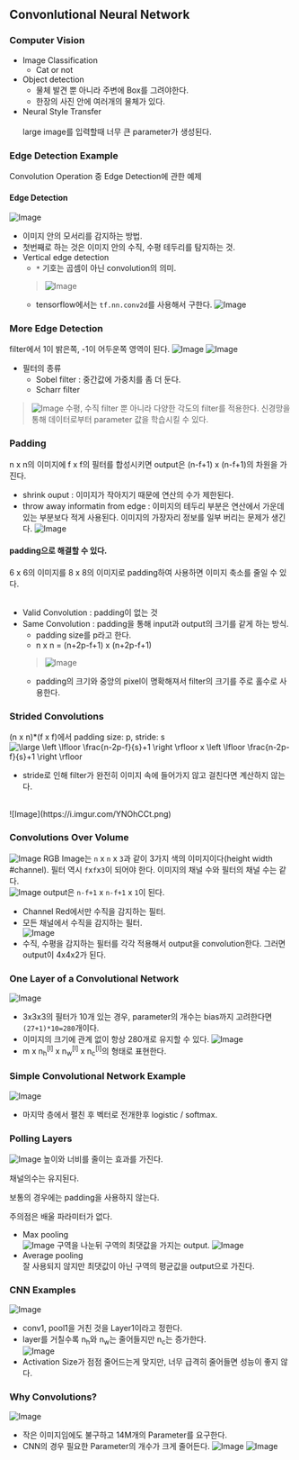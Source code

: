 ## Convonlutional Neural Network

### Computer Vision

- Image Classification
    - Cat or not
- Object detection
    - 물체 발견 뿐 아니라 주변에 Box를 그려야한다.
    - 한장의 사진 안에 여러개의 물체가 있다.
- Neural Style Transfer
</br></br>
large image를 입력할때 너무 큰 parameter가 생성된다.

### Edge Detection Example

Convolution Operation 중 Edge Detection에 관한 예제
#### Edge Detection
![Image](https://i.imgur.com/mHNBufc.png)
- 이미지 안의 모서리를 감지하는 방법.
- 첫번째로 하는 것은 이미지 안의 수직, 수평 테두리를 탐지하는 것.
- Vertical edge detection
    - `*` 기호는 곱셈이 아닌 convolution의 의미.</br>
    > ![Image](https://i.imgur.com/Pmen3y5.png)
    - tensorflow에서는 `tf.nn.conv2d`를 사용해서 구한다.
![Image](https://i.imgur.com/qLdOdSa.png)

### More Edge Detection
filter에서 1이 밝은쪽, -1이 어두운쪽 영역이 된다.
![Image](https://i.imgur.com/uotfIcK.png)
![Image](https://i.imgur.com/wOEY87s.png)
- 필터의 종류
    - Sobel filter : 중간값에 가중치를 좀 더 둔다.
    - Scharr filter
> ![Image](https://i.imgur.com/KXxubfw.png)
> 수평, 수직 filter 뿐 아니라 다양한 각도의 filter를 적용한다.
> 신경망을 통해 데이터로부터 parameter 값을 학습시킬 수 있다.

### Padding
n x n의 이미지에 f x f의 필터를 합성시키면 output은 (n-f+1) x (n-f+1)의 차원을 가진다.
- shrink ouput : 이미지가 작아지기 때문에 연산의 수가 제한된다.
- throw away informatin from edge : 이미지의 테두리 부분은 연산에서 가운데 있는 부분보다 적게 사용된다. 이미지의 가장자리 정보를 일부 버리는 문제가 생긴다.
![Image](https://i.imgur.com/AN415kg.png)
#### padding으로 해결할 수 있다.
6 x 6의 이미지를 8 x 8의 이미지로 padding하여 사용하면 이미지 축소를 줄일 수 있다.
</br></br>
- Valid Convolution : padding이 없는 것
- Same Convolution : padding을 통해 input과 output의 크기를 같게 하는 방식.
    - padding size를 p라고 한다.
    - n x n = (n+2p-f+1) x (n+2p-f+1)
    >![Image](https://i.imgur.com/ewM4OzM.png)
    - padding의 크기와 중앙의 pixel이 명확해져서 filter의 크기를 주로 홀수로 사용한다.

### Strided Convolutions

(n x n)*(f x f)에서 padding size: p, stride: s</br>
<img src="https://latex.codecogs.com/png.latex?\dpi{120}&space;\bg_white&space;\fn_phv&space;\large&space;\left&space;\lfloor&space;\frac{n-2p-f}{s}&plus;1&space;\right&space;\rfloor&space;x&space;\left&space;\lfloor&space;\frac{n-2p-f}{s}&plus;1&space;\right&space;\rfloor" title="\large \left \lfloor \frac{n-2p-f}{s}+1 \right \rfloor x \left \lfloor \frac{n-2p-f}{s}+1 \right \rfloor" />
- stride로 인해 filter가 완전히 이미지 속에 들어가지 않고 걸친다면 계산하지 않는다.
</br>
![Image](https://i.imgur.com/YNOhCCt.png)

### Convolutions Over Volume
![Image](https://i.imgur.com/wQj2a6u.png)
RGB Image는 `n` x `n` x `3`과 같이 3가지 색의 이미지이다(height width #channel). 필터 역시 `f`x`f`x`3`이 되어야 한다. 이미지의 채널 수와 필터의 채널 수는 같다.</br>
![Image](https://i.imgur.com/CdR7k4t.png)
output은 `n-f+1` x `n-f+1` x `1`이 된다.
- Channel Red에서만 수직을 감지하는 필터.
- 모든 채널에서 수직을 감지하는 필터.</br>
![Image](https://i.imgur.com/2pQFZRp.png)
- 수직, 수평을 감지하는 필터를 각각 적용해서 output을 convolution한다. 그러면 output이 4x4x2가 된다.

### One Layer of a Convolutional Network

![Image](https://i.imgur.com/DM9bmR7.png)
- 3x3x3의 필터가 10개 있는 경우, parameter의 개수는 bias까지 고려한다면 `(27+1)*10=280`개이다.
- 이미지의 크기에 관계 없이 항상 280개로 유지할 수 있다.
![Image](https://i.imgur.com/WzRQbGl.png)
- m x n<sub>h</sub><sup>[l]</sup> x n<sub>w</sub><sup>[l]</sup> x n<sub>c</sub><sup>[l]</sup>의 형태로 표현한다.

### Simple Convolutional Network Example
![Image](https://i.imgur.com/sy1r5KP.png)
- 마지막 층에서 펼친 후 벡터로 전개한후 logistic / softmax.

### Polling Layers
![Image](https://i.imgur.com/fHi7QK8.png)
높이와 너비를 줄이는 효과를 가진다. 

채널의수는 유지된다.

보통의 경우에는 padding을 사용하지 않는다.

주의점은 배울 파라미터가 없다.
- Max pooling</br>
![Image](https://i.imgur.com/cEKWEK8.png)
구역을 나눈뒤 구역의 최댓값을 가지는 output.
![Image](https://i.imgur.com/kZv0JiY.png)
- Average pooling</br>
잘 사용되지 않지만 최댓값이 아닌 구역의 평균값을 output으로 가진다. 

### CNN Examples
![Image](https://i.imgur.com/MFIY93q.png)
- conv1, pool1을 거친 것을 Layer1이라고 정한다.
- layer를 거칠수록 n<sub>h</sub>와 n<sub>w</sub>는 줄어들지만 n<sub>c</sub>는 증가한다.</br>
![Image](https://i.imgur.com/LzpuTfz.png)
- Activation Size가 점점 줄어드는게 맞지만, 너무 급격히 줄어들면 성능이 좋지 않다.

### Why Convolutions?
![Image](https://i.imgur.com/DcCBs1t.png)
- 작은 이미지임에도 불구하고 14M개의 Parameter를 요구한다.
- CNN의 경우 필요한 Parameter의 개수가 크게 줄어든다.
![Image](https://i.imgur.com/RDbARy7.png)
![Image](https://i.imgur.com/iFtSBvW.png)